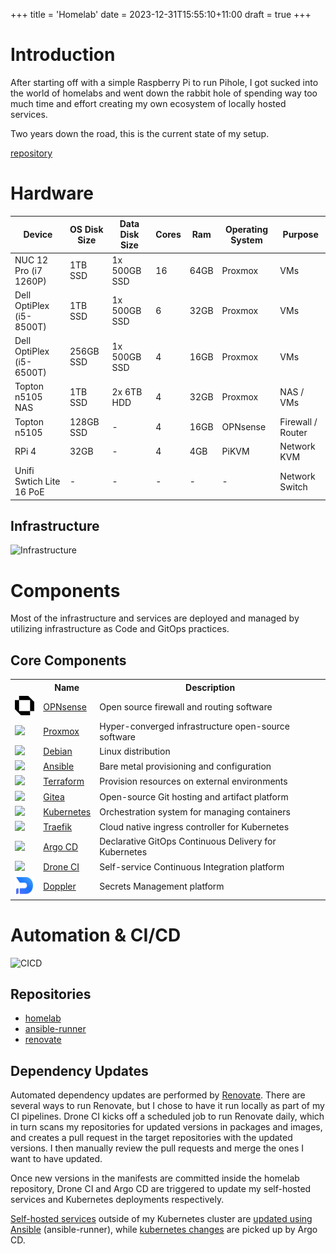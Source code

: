 +++
title = 'Homelab'
date = 2023-12-31T15:55:10+11:00
draft = true
+++

# Introduction

After starting off with a simple Raspberry Pi to run Pihole, I got sucked into the world of homelabs and went down the rabbit hole of spending way too much time and effort creating my own ecosystem of locally hosted services.

Two years down the road, this is the current state of my setup.

[repository](https://github.com/Subbeh/homelab)

# Hardware

| Device                   | OS Disk Size | Data Disk Size | Cores | Ram  | Operating System | Purpose           |
| ------------------------ | ------------ | -------------- | ----- | ---- | ---------------- | ----------------- |
| NUC 12 Pro (i7 1260P)    | 1TB SSD      | 1x 500GB SSD   | 16    | 64GB | Proxmox          | VMs               |
| Dell OptiPlex (i5-8500T) | 1TB SSD      | 1x 500GB SSD   | 6     | 32GB | Proxmox          | VMs               |
| Dell OptiPlex (i5-6500T) | 256GB SSD    | 1x 500GB SSD   | 4     | 16GB | Proxmox          | VMs               |
| Topton n5105 NAS         | 1TB SSD      | 2x 6TB HDD     | 4     | 32GB | Proxmox          | NAS / VMs         |
| Topton n5105             | 128GB SSD    | -              | 4     | 16GB | OPNsense         | Firewall / Router |
| RPi 4                    | 32GB         | -              | 4     | 4GB  | PiKVM            | Network KVM       |
| Unifi Swtich Lite 16 PoE | -            | -              | -     | -    | -                | Network Switch    |

## Infrastructure

![Infrastructure](/images/infra.png)

# Components

Most of the infrastructure and services are deployed and managed by utilizing infrastructure as Code and GitOps practices.

## Core Components

<table>
  <tr>
    <th></th>
    <th>Name</th>
    <th>Description</th>
  </tr>
  <tr>
    <td><img width="32" src="https://github.com/simple-icons/simple-icons/raw/master/icons/opnsense.svg"></td>
    <td><a href="https://opnsense.org">OPNsense</a></td>
    <td>Open source firewall and routing software</td>
  </tr>
  <tr>
    <td><img width="32" src="https://github.com/simple-icons/simple-icons/raw/master/icons/proxmox.svg"></td>
    <td><a href="https://www.proxmox.com">Proxmox</a></td>
    <td>Hyper-converged infrastructure open-source software</td>
  </tr>
  <tr>
    <td><img width="32" src="https://www.vectorlogo.zone/logos/debian/debian-icon.svg"></td>
    <td><a href="https://www.debian.com">Debian</a></td>
    <td>Linux distribution</td>
  </tr>
  <tr>
    <td><img width="32" src="https://vectorlogo.zone/logos/ansible/ansible-icon.svg"></td>
    <td><a href="https://ansible.com">Ansible</a></td>
    <td>Bare metal provisioning and configuration</td>
  </tr>
  <tr>
    <td><img width="32" src="https://vectorlogo.zone/logos/terraformio/terraformio-icon.svg"></td>
    <td><a href="https://terraform.io">Terraform</a></td>
    <td>Provision resources on external environments</td>
  </tr>
  <tr>
    <td><img width="32" src="https://www.vectorlogo.zone/logos/giteaio/giteaio-icon.svg"></td>
    <td><a href="https://www.gitea.com">Gitea</a></td>
    <td>Open-source Git hosting and artifact platform</td>
  </tr>
  <tr>
    <td><img width="32" src="https://vectorlogo.zone/logos/kubernetes/kubernetes-icon.svg"></td>
    <td><a href="https://kubernetes.io">Kubernetes</a></td>
    <td>Orchestration system for managing containers</td>
  </tr>
  <tr>
    <td><img width="32" src="https://vectorlogo.zone/logos/traefikio/traefikio-icon.svg"></td>
    <td><a href="https://traefik.io">Traefik</a></td>
    <td>Cloud native ingress controller for Kubernetes</td>
  </tr>
  <tr>
    <td><img width="32" src="https://www.vectorlogo.zone/logos/argoprojio/argoprojio-icon.svg"></td>
    <td><a href="https://argo-cd.readthedocs.io/">Argo CD</a></td>
    <td>Declarative GitOps Continuous Delivery for Kubernetes</td>
  </tr>
  <tr>
    <td><img width="32" src="https://www.vectorlogo.zone/logos/droneio/droneio-icon.svg"></td>
    <td><a href="https://www.drone.io">Drone CI</a></td>
    <td>Self-service Continuous Integration platform</td>
  </tr>
  <tr>
    <td><img width="32" src="https://github.com/vscode-icons/vscode-icons/raw/master/icons/file_type_doppler.svg"></td>
    <td><a href="https://www.doppler.com">Doppler</a></td>
    <td>Secrets Management platform</td>
  </tr>
</table>

# Automation & CI/CD

![CICD](/images/cicd.png)

## Repositories

- [homelab](https://github.com/Subbeh/homelab)
- [ansible-runner](https://github.com/Subbeh/ansible-runner)
- [renovate](https://github.com/Subbeh/renovate)

## Dependency Updates

Automated dependency updates are performed by [Renovate](https://github.com/renovatebot/renovate). There are several ways to run Renovate, but I chose to have it run locally as part of my CI pipelines. Drone CI kicks off a scheduled job to run Renovate daily, which in turn scans my repositories for updated versions in packages and images, and creates a pull request in the target repositories with the updated versions. I then manually review the pull requests and merge the ones I want to have updated.

Once new versions in the manifests are committed inside the homelab repository, Drone CI and Argo CD are triggered to update my self-hosted services and Kubernetes deployments respectively.

[Self-hosted services](https://github.com/Subbeh/homelab/tree/main/ansible/apps) outside of my Kubernetes cluster are [updated using Ansible](https://github.com/Subbeh/homelab/tree/main/.drone) (ansible-runner), while [kubernetes changes](https://github.com/Subbeh/homelab/tree/main/k8s/management/apps) are picked up by Argo CD.
